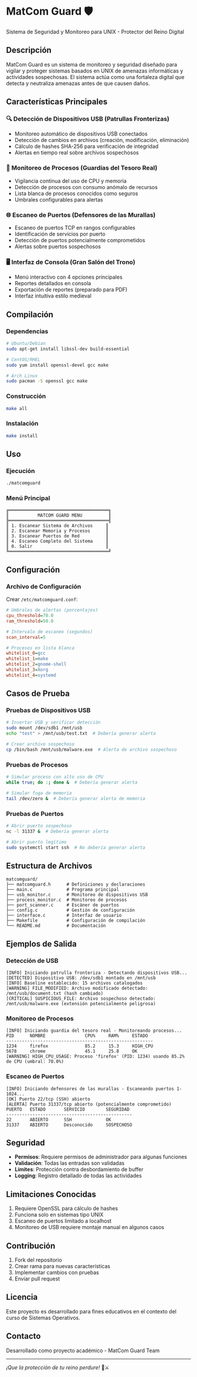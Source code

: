 # MatCom Guard 🛡️

Sistema de Seguridad y Monitoreo para UNIX - Protector del Reino Digital

## Descripción

MatCom Guard es un sistema de monitoreo y seguridad diseñado para vigilar y proteger sistemas basados en UNIX de amenazas informáticas y actividades sospechosas. El sistema actúa como una fortaleza digital que detecta y neutraliza amenazas antes de que causen daños.

## Características Principales

### 🔍 Detección de Dispositivos USB (Patrullas Fronterizas)
- Monitoreo automático de dispositivos USB conectados
- Detección de cambios en archivos (creación, modificación, eliminación)
- Cálculo de hashes SHA-256 para verificación de integridad
- Alertas en tiempo real sobre archivos sospechosos

### 💾 Monitoreo de Procesos (Guardias del Tesoro Real)
- Vigilancia continua del uso de CPU y memoria
- Detección de procesos con consumo anómalo de recursos
- Lista blanca de procesos conocidos como seguros
- Umbrales configurables para alertas

### 🌐 Escaneo de Puertos (Defensores de las Murallas)
- Escaneo de puertos TCP en rangos configurables
- Identificación de servicios por puerto
- Detección de puertos potencialmente comprometidos
- Alertas sobre puertos sospechosos

### 🖥️ Interfaz de Consola (Gran Salón del Trono)
- Menú interactivo con 4 opciones principales
- Reportes detallados en consola
- Exportación de reportes (preparado para PDF)
- Interfaz intuitiva estilo medieval

## Compilación

### Dependencias
```bash
# Ubuntu/Debian
sudo apt-get install libssl-dev build-essential

# CentOS/RHEL
sudo yum install openssl-devel gcc make

# Arch Linux
sudo pacman -S openssl gcc make
```

### Construcción
```bash
make all
```

### Instalación
```bash
make install
```

## Uso

### Ejecución
```bash
./matcomguard
```

### Menú Principal
```
╔══════════════════════════════════════╗
║           MATCOM GUARD MENU          ║
╠══════════════════════════════════════╣
║ 1. Escanear Sistema de Archivos     ║
║ 2. Escanear Memoria y Procesos      ║
║ 3. Escanear Puertos de Red          ║
║ 4. Escaneo Completo del Sistema     ║
║ 0. Salir                            ║
╚══════════════════════════════════════╝
```

## Configuración

### Archivo de Configuración
Crear `/etc/matcomguard.conf`:

```ini
# Umbrales de alertas (porcentajes)
cpu_threshold=70.0
ram_threshold=50.0

# Intervalo de escaneo (segundos)
scan_interval=5

# Procesos en lista blanca
whitelist_0=gcc
whitelist_1=make
whitelist_2=gnome-shell
whitelist_3=Xorg
whitelist_4=systemd
```

## Casos de Prueba

### Pruebas de Dispositivos USB
```bash
# Insertar USB y verificar detección
sudo mount /dev/sdb1 /mnt/usb
echo "test" > /mnt/usb/test.txt  # Debería generar alerta

# Crear archivo sospechoso
cp /bin/bash /mnt/usb/malware.exe  # Alerta de archivo sospechoso
```

### Pruebas de Procesos
```bash
# Simular proceso con alto uso de CPU
while true; do :; done &  # Debería generar alerta

# Simular fuga de memoria
tail /dev/zero &  # Debería generar alerta de memoria
```

### Pruebas de Puertos
```bash
# Abrir puerto sospechoso
nc -l 31337 &  # Debería generar alerta

# Abrir puerto legítimo
sudo systemctl start ssh  # No debería generar alerta
```

## Estructura de Archivos

```
matcomguard/
├── matcomguard.h      # Definiciones y declaraciones
├── main.c             # Programa principal
├── usb_monitor.c      # Monitoreo de dispositivos USB
├── process_monitor.c  # Monitoreo de procesos
├── port_scanner.c     # Escáner de puertos
├── config.c           # Gestión de configuración
├── interface.c        # Interfaz de usuario
├── Makefile           # Configuración de compilación
└── README.md          # Documentación
```

## Ejemplos de Salida

### Detección de USB
```
[INFO] Iniciando patrulla fronteriza - Detectando dispositivos USB...
[DETECTED] Dispositivo USB: /dev/sdb1 montado en /mnt/usb
[INFO] Baseline establecido: 15 archivos catalogados
[WARNING] FILE_MODIFIED: Archivo modificado detectado: /mnt/usb/document.txt (hash cambiado)
[CRITICAL] SUSPICIOUS_FILE: Archivo sospechoso detectado: /mnt/usb/malware.exe (extensión potencialmente peligrosa)
```

### Monitoreo de Procesos
```
[INFO] Iniciando guardia del tesoro real - Monitoreando procesos...
PID      NOMBRE               CPU%     RAM%     ESTADO    
--------------------------------------------------------
1234     firefox              85.2     15.3     HIGH_CPU  
5678     chrome               45.1     25.8     OK        
[WARNING] HIGH_CPU_USAGE: Proceso 'firefox' (PID: 1234) usando 85.2% de CPU (umbral: 70.0%)
```

### Escaneo de Puertos
```
[INFO] Iniciando defensores de las murallas - Escaneando puertos 1-1024...
[OK] Puerto 22/tcp (SSH) abierto
[ALERTA] Puerto 31337/tcp abierto (potencialmente comprometido)
PUERTO   ESTADO       SERVICIO        SEGURIDAD 
------------------------------------------------
22       ABIERTO      SSH             OK        
31337    ABIERTO      Desconocido     SOSPECHOSO
```

## Seguridad

- **Permisos**: Requiere permisos de administrador para algunas funciones
- **Validación**: Todas las entradas son validadas
- **Límites**: Protección contra desbordamiento de buffer
- **Logging**: Registro detallado de todas las actividades

## Limitaciones Conocidas

1. Requiere OpenSSL para cálculo de hashes
2. Funciona solo en sistemas tipo UNIX
3. Escaneo de puertos limitado a localhost
4. Monitoreo de USB requiere montaje manual en algunos casos

## Contribución

1. Fork del repositorio
2. Crear rama para nuevas características
3. Implementar cambios con pruebas
4. Enviar pull request

## Licencia

Este proyecto es desarrollado para fines educativos en el contexto del curso de Sistemas Operativos.

## Contacto

Desarrollado como proyecto académico - MatCom Guard Team

---
*¡Que la protección de tu reino perdure!* 🏰⚔️
